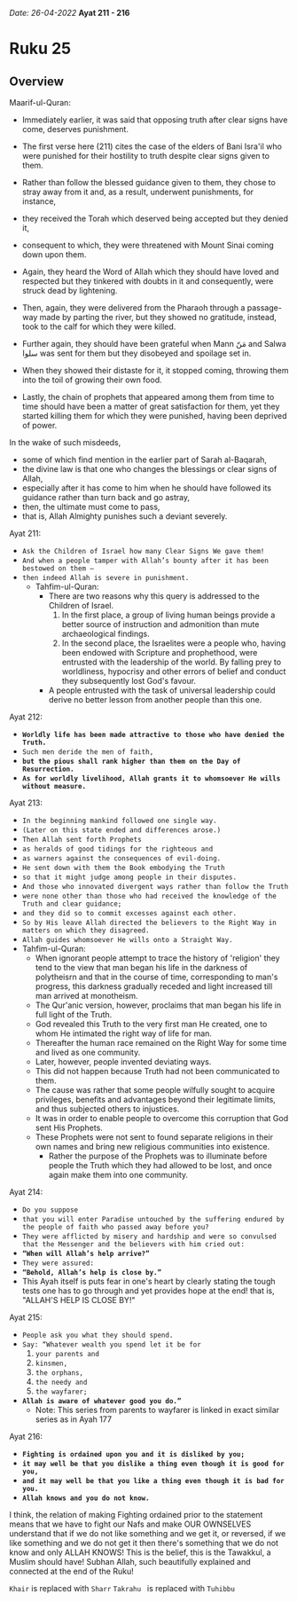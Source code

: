 *Date: 26-04-2022*
**Ayat 211 - 216**
# Ruku 25

## Overview

Maarif-ul-Quran:
- Immediately earlier, it was said that opposing truth after clear signs have come, deserves punishment. 
- The first verse here (211) cites the case of the elders of Bani Isra'il who were punished for their hostility to truth despite clear signs given to them.

- Rather than follow the blessed guidance given to them, they chose to stray away from it and, as a result, underwent punishments, for instance, 
- they received the Torah which deserved being accepted but they denied it, 
- consequent to which, they were threatened with Mount Sinai coming down upon them. 
- Again, they heard the Word of Allah which they should have loved and respected but they tinkered with doubts in it and consequently, were struck dead by lightening. 
- Then, again, they were delivered from the Pharaoh through a passage-way made by parting the river, but they showed no gratitude, instead, took to the calf for which they were killed. 
- Further again, they should have been grateful when Mann مَنّ and Salwa سلوا was sent for them but they disobeyed and spoilage set in. 
- When they showed their distaste for it, it stopped coming, throwing them into the toil of growing their own food. 
- Lastly, the chain of prophets that appeared among them from time to time should have been a matter of great satisfaction for them, yet they started killing them for which they were punished, having been deprived of power.

In the wake of such misdeeds,
- some of which find mention in the earlier part of Sarah al-Baqarah, 
- the divine law is that one who changes the blessings or clear signs of Allah, 
- especially after it has come to him when he should have followed its guidance rather than turn back and go astray, 
- then, the ultimate must come to pass, 
- that is, Allah Almighty punishes such a deviant severely.

Ayat 211:
- `Ask the Children of Israel how many Clear Signs We gave them!` 
- `And when a people tamper with Allah’s bounty after it has been bestowed on them –` 
- `then indeed Allah is severe in punishment.`
  - Tahfim-ul-Quran:
    - There are two reasons why this query is addressed to the Children of Israel. 
      1. In the first place, a group of living human beings provide a better source of instruction and admonition than mute archaeological findings. 
      2. In the second place, the Israelites were a people who, having been endowed with Scripture and prophethood, were entrusted with the leadership of the world. By falling prey to worldliness, hypocrisy and other errors of belief and conduct they subsequently lost God's favour. 
    - A people entrusted with the task of universal leadership could derive no better lesson from another people than this one.


Ayat 212:
- **`Worldly life has been made attractive to those who have denied the Truth.`** 
- `Such men deride the men of faith,` 
- **`but the pious shall rank higher than them on the Day of Resurrection.`** 
- **`As for worldly livelihood, Allah grants it to whomsoever He wills without measure.`**


Ayat 213:
- `In the beginning mankind followed one single way.`
- `(Later on this state ended and differences arose.)`
- `Then Allah sent forth Prophets `
- `as heralds of good tidings for the righteous and`
- `as warners against the consequences of evil-doing.`
- `He sent down with them the Book embodying the Truth`
- `so that it might judge among people in their disputes.` 
- `And those who innovated divergent ways rather than follow the Truth` 
- `were none other than those who had received the knowledge of the Truth and clear guidance;` 
- `and they did so to commit excesses against each other.`
- `So by His leave Allah directed the believers to the Right Way in matters on which they disagreed.`
- `Allah guides whomsoever He wills onto a Straight Way.`
- Tahfim-ul-Quran:
  - When ignorant people attempt to trace the history of 'religion' they tend to the view that man began his life in the darkness of polytheisrn and that in the course of time, corresponding to man's progress, this darkness gradually receded and light increased till man arrived at monotheism. 
  - The Qur'anic version, however, proclaims that man began his life in full light of the Truth. 
  - God revealed this Truth to the very first man He created, one to whom He intimated the right way of life for man. 
  - Thereafter the human race remained on the Right Way for some time and lived as one community. 
  - Later, however, people invented deviating ways. 
  - This did not happen because Truth had not been communicated to them. 
  - The cause was rather that some people wilfully sought to acquire privileges, benefits and advantages beyond their legitimate limits, and thus subjected others to injustices. 
  - It was in order to enable people to overcome this corruption that God sent His Prophets. 
  - These Prophets were not sent to found separate religions in their own names and bring new religious communities into existence. 
    - Rather the purpose of the Prophets was to illuminate before people the Truth which they had allowed to be lost, and once again make them into one community.


Ayat 214:
- `Do you suppose`
- `that you will enter Paradise untouched by the suffering endured by the people of faith who passed away before you?` 
- `They were afflicted by misery and hardship and were so convulsed that the Messenger and the believers with him cried out:` 
- **`“When will Allah’s help arrive?”`**
- `They were assured: `
- **`“Behold, Allah’s help is close by.”`**
- This Ayah itself is puts fear in one's heart by clearly stating the tough tests one has to go through and yet provides hope at the end! that is, "ALLAH'S HELP IS CLOSE BY!"



Ayat 215:
- `People ask you what they should spend.` 
- `Say: “Whatever wealth you spend let it be for` 
  1. `your parents and `
  2. `kinsmen,` 
  3. `the orphans,` 
  4. `the needy and `
  5. `the wayfarer;` 
- **`Allah is aware of whatever good you do.”`**
  - Note: This series from parents to wayfarer is linked in exact similar series as in Ayah 177


Ayat 216:
- **`Fighting is ordained upon you and it is disliked by you;`**
- **`it may well be that you dislike a thing even though it is good for you,`** 
- **`and it may well be that you like a thing even though it is bad for you.`** 
- **`Allah knows and you do not know.`**

I think, the relation of making Fighting ordained prior to the statement means that we have to fight our Nafs and make OUR OWNSELVES understand that if we do not like something and we get it, or reversed, if we like something and we do not get it then there's something that we do not know and only ALLAH KNOWS!
This is the belief, this is the Tawakkul, a Muslim should have!
Subhan Allah, such beautifully explained and connected at the end of the Ruku!

`Khair` is replaced with `Sharr`
`Takrahu ` is replaced with `Tuhibbu`